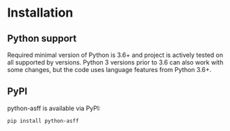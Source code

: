 # Installation

## Python support

Required minimal version of Python is 3.6+ and project is actively tested on all supported by versions.
Python 3 versions prior to 3.6 can also work with some changes, but the code uses language features from Python 3.6+. 

## PyPI

python-asff is available via PyPI:

```bash
pip install python-asff
```

